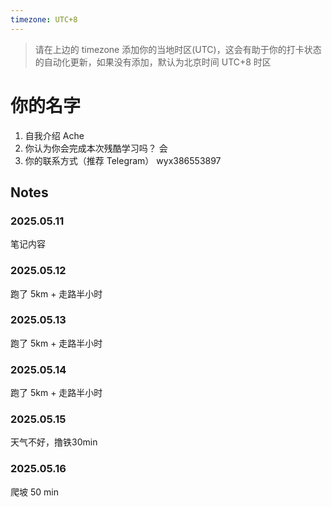 ```yaml
---
timezone: UTC+8
---
```


> 请在上边的 timezone 添加你的当地时区(UTC)，这会有助于你的打卡状态的自动化更新，如果没有添加，默认为北京时间 UTC+8 时区


# 你的名字

1. 自我介绍 Ache  
2. 你认为你会完成本次残酷学习吗？ 会
3. 你的联系方式（推荐 Telegram） wyx386553897

## Notes

<!-- Content_START -->

### 2025.05.11

笔记内容

### 2025.05.12
跑了 5km + 走路半小时
### 2025.05.13
跑了 5km + 走路半小时
### 2025.05.14
跑了 5km + 走路半小时
### 2025.05.15
天气不好，撸铁30min
### 2025.05.16
爬坡 50 min
<!-- Content_END -->
